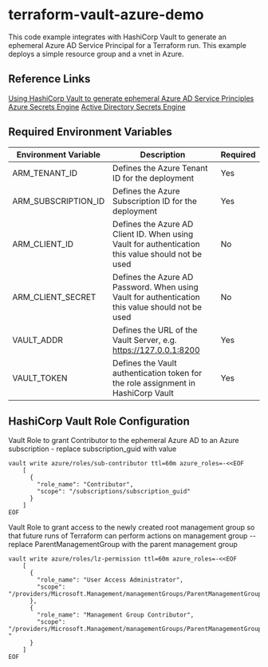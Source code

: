 # terraform-vault-azure-demo

This code example integrates with HashiCorp Vault to generate an ephemeral Azure AD Service Principal for a Terraform run. This example deploys a simple resource group and a vnet in Azure.

## Reference Links

[Using HashiCorp Vault to generate ephemeral Azure AD Service Principles](https://mattinthecloud.medium.com/using-hashicorp-vault-to-generate-ephemeral-azure-ad-service-principles-8354955b6b29)
[Azure Secrets Engine](https://learn.hashicorp.com/tutorials/vault/azure-secrets)
[Active Directory Secrets Engine](https://www.vaultproject.io/docs/secrets/ad)

## Required Environment Variables

Environment Variable | Description | Required
---|---|---
ARM_TENANT_ID | Defines the Azure Tenant ID for the deployment | Yes
ARM_SUBSCRIPTION_ID | Defines the Azure Subscription ID for the deployment | Yes
ARM_CLIENT_ID | Defines the Azure AD Client ID. When using Vault for authentication this value should not be used | No
ARM_CLIENT_SECRET | Defines the Azure AD Password. When using Vault for authentication this value should not be used | No
VAULT_ADDR | Defines the URL of the Vault Server, e.g. https://127.0.0.1:8200 | Yes
VAULT_TOKEN | Defines the Vault authentication token for the role assignment in HashiCorp Vault | Yes


## HashiCorp Vault Role Configuration

Vault Role to grant Contributor to the ephemeral Azure AD to an Azure subscription - replace subscription_guid with value

```hcl 
vault write azure/roles/sub-contributor ttl=60m azure_roles=-<<EOF
    [
      {
        "role_name": "Contributor",
        "scope": "/subscriptions/subscription_guid"
      }
    ]
EOF
```

Vault Role to grant access to the newly created root management group so that future runs of Terraform can perform actions on management group -- replace ParentManagementGroup with the parent management group

```hcl
vault write azure/roles/lz-permission ttl=60m azure_roles=-<<EOF
    [
      {
        "role_name": "User Access Administrator",
        "scope": "/providers/Microsoft.Management/managementGroups/ParentManagementGroup"
      },
      {
        "role_name": "Management Group Contributor",
        "scope": "/providers/Microsoft.Management/managementGroups/ParentManagementGroup "
      }
    ]
EOF

```
